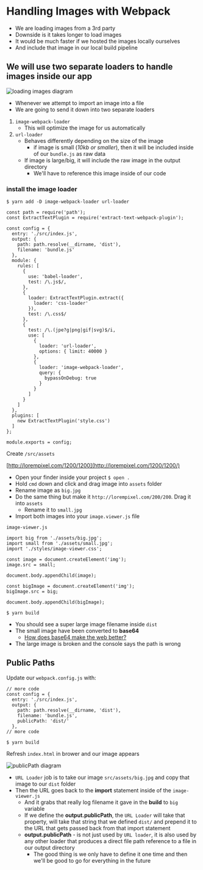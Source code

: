 # Handling Images with Webpack
* We are loading images from a 3rd party
* Downside is it takes longer to load images
* It would be much faster if we hosted the images locally ourselves
* And include that image in our local build pipeline

## We will use two separate loaders to handle images inside our app
![loading images diagram](https://i.imgur.com/inb6YkS.png)

* Whenever we attempt to import an image into a file
* We are going to send it down into two separate loaders

1. `image-webpack-loader`
    * This will optimize the image for us automatically
2. `url-loader`
    * Behaves differently depending on the size of the image
        - if image is small (_10kb or smaller_), then it will be included inside of our `bundle.js` as raw data
    * If image is large/big, it will include the raw image in the output directory
        - We'll have to reference this image inside of our code

### install the image loader
`$ yarn add -D image-webpack-loader url-loader`

```
const path = require('path');
const ExtractTextPlugin = require('extract-text-webpack-plugin');

const config = {
  entry: './src/index.js',
  output: {
    path: path.resolve(__dirname, 'dist'),
    filename: 'bundle.js'
  },
  module: {
    rules: [
      {
        use: 'babel-loader',
        test: /\.js$/,
      },
      {
        loader: ExtractTextPlugin.extract({
          loader: 'css-loader'
        }),
        test: /\.css$/
      },
      {
        test: /\.(jpe?g|png|gif|svg)$/i,
        use: [
          {
            loader: 'url-loader',
            options: { limit: 40000 }
          },
          {
            loader: 'image-webpack-loader',
            query: {
              bypassOnDebug: true
            }
          }
        ]
      }
    ]
  },
  plugins: [
    new ExtractTextPlugin('style.css')
  ]
};

module.exports = config;
```

Create `/src/assets`

[http://lorempixel.com/1200/1200](http://lorempixel.com/1200/1200/)

* Open your finder inside your project `$ open .`
* Hold `cmd` down and click and drag image into `assets` folder
* Rename image as `big.jpg`
* Do the same thing but make it `http://lorempixel.com/200/200`. Drag it into `assets`
    - Rename it to `small.jpg`
* Import both images into your `image.viewer.js` file

`image-viewer.js`

```
import big from './assets/big.jpg';
import small from './assets/small.jpg';
import './styles/image-viewer.css';

const image = document.createElement('img');
image.src = small;

document.body.appendChild(image);

const bigImage = document.createElement('img');
bigImage.src = big;

document.body.appendChild(bigImage);
```

`$ yarn build`

* You should see a super large image filename inside `dist`
* The small image have been converted to **base64**
  - [How does base64 make the web better?](https://varvy.com/pagespeed/base64-images.html)
* The large image is broken and the console says the path is wrong

## Public Paths
Update our `webpack.config.js` with:

```
// more code
const config = {
  entry: './src/index.js',
  output: {
    path: path.resolve(__dirname, 'dist'),
    filename: 'bundle.js',
    publicPath: 'dist/'
  },
// more code
```

`$ yarn build`

Refresh `index.html` in brower and our image appears

![publicPath diagram](https://i.imgur.com/Mf6JYkB.png)

* `URL Loader` job is to take our image `src/assets/big.jpg` and copy that image to our `dist` folder
* Then the URL goes back to the **import** statement inside of the `image-viewer.js`
    - And it grabs that really log filename it gave in the **build** to `big` variable
    - If we define the **output.publicPath**, the `URL Loader` will take that property, will take that string that we defined `dist/` and prepend it to the URL that gets passed back from that import statement
    - **output.publicPath** - is not just used by `URL loader`, it is also used by any other loader that produces a direct file path reference to a file in our output directory
        + The good thing is we only have to define it one time and then we'll be good to go for everything in the future
